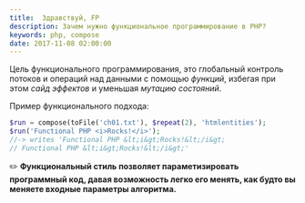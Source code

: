 ```yaml
---
title:  Здравствуй, FP
description: Зачем нужно функциональное программирование в PHP?
keywords: php, compose
date: 2017-11-08 02:00:00
---
```


Цель функционального программирования, это глобальный контроль потоков и операций над данными с помощью *функций*, избегая при этом *сайд эффектов* и уменьшая *мутацию состояний*.

Пример функционального подхода:

```php
$run = compose(toFile('ch01.txt'), $repeat(2), 'htmlentities');
$run('Functional PHP <i>Rocks!</i>');
//-> writes 'Functional PHP &lt;i&gt;Rocks!&lt;/i&gt;
// Functional PHP &lt;i&gt;Rocks!&lt;/i&gt;'
```

:pencil2: **Функциональный стиль позволяет параметизировать программный код, давая возможность легко его менять, как будто вы меняете входные параметры алгоритма.**
